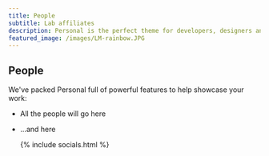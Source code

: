 ```yaml
---
title: People
subtitle: Lab affiliates
description: Personal is the perfect theme for developers, designers and other creatives.
featured_image: /images/LM-rainbow.JPG
---
```


## People

We've packed Personal full of powerful features to help showcase your work:

* All the people will go here
	
* ...and here

	{% include socials.html %}


